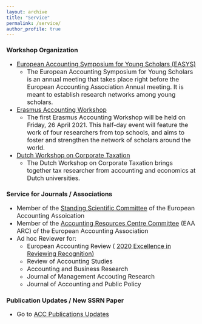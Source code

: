 ```yaml
---
layout: archive
title: "Service"
permalink: /service/
author_profile: true
---
```

<!-- Global site tag (gtag.js) - Google Analytics -->
<script async src="https://www.googletagmanager.com/gtag/js?id=G-05633BF9HL"></script>
<script>
  window.dataLayer = window.dataLayer || [];
  function gtag(){dataLayer.push(arguments);}
  gtag('js', new Date());

   gtag('config', 'G-05633BF9HL', {'anonymize_ip': true});
</script> 
 
<h3> Workshop Organization </h3>
<font size="3"> 

 <ul>
  <li>   <a href="http://easys-online.com/" target="_blank">European Accounting Symposium for Young Scholars (EASYS)</a>   
       <ul>  <li> The European Accounting Symposium for Young Scholars is an annual meeting that takes place right before the European Accounting Association Annual meeting. It is meant to establish research networks among young scholars.  </li> </ul>  </li> 
 <li> <a href="https://www.eur.nl/en/ese/events/erasmus-accounting-workshop" target="_blank">Erasmus Accounting Workshop</a>  
      <ul> <li> The first Erasmus Accounting Workshop will be held on Friday, 26 April 2021. This half-day event will feature the work of four researchers from top schools, and aims to foster and strengthen the network of scholars around the world. </li> </ul> </li> 
 <li> <a href="https://www.eur.nl/en/ese/events/dutch-workshop-corporate-taxation" target="_blank">Dutch Workshop on Corporate Taxation</a>  
      <ul> <li> The Dutch Workshop on Corporate Taxation brings together tax researcher from accounting and economics at Dutch universities.   </li>  </ul> </li> 
  </ul>
</font> 

<h3> Service for Journals / Associations </h3>

<font size="3"> 
 
 <ul> 
  <li> Member of the <a href="http://www.eaa-online.org/r/Standing_Scientific_Committee" target="_blank">Standing Scientific Committee</a> of the European Accounting Assoication   </li> 
 <li> Member of the 
  <a href="https://arc.eaa-online.org/accounting-resources-centre-committee" target="_blank">Accounting Resources Centre Committee</a> (EAA ARC) of the European Accounting Association </li> 
 <li> Ad hoc Reviewer for: 
    <ul>  
      <li> European Accounting Review ( <a href="https://www.tandfonline.com/doi/full/10.1080/09638180.2021.1880631" target="_blank">2020 Excellence in Reviewing Recognition)</a> </li>
     <li> Review of Accounting Studies </li>
      <li> Accounting and Business Research </li>
     <li> Journal of Management Accouting Research </li>
     <li> Journal of Accounting and Public Policy </li>
    </ul> </li>
  </ul>
  </font>
  
  <h3> Publication Updates / New SSRN Paper </h3>

<font size="3"> 
<ul> 
  <li> 
Go to <a href="https://jochenpierk.github.io/home/service2/" target="_blank">ACC Publications Updates</a>  
  </li>  
</ul>   



     
      

